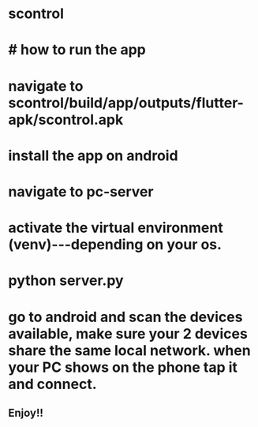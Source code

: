 # scontrol

# # **how to run the app**

# navigate to scontrol/build/app/outputs/flutter-apk/scontrol.apk

# install the app on android

# navigate to pc-server
# activate the virtual environment (venv)---depending on your os.

# python server.py

# go to android and scan the devices available, make sure your 2 devices share the same local network. when your PC shows on the phone tap it and connect. 

## Enjoy!!